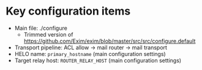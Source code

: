 # Key configuration items

- Main file: ./configure
  - Trimmed version of https://github.com/Exim/exim/blob/master/src/src/configure.default
- Transport pipeline: ACL allow -> mail router -> mail transport
- HELO name: `primary_hostname` (main configuration settings)
- Target relay host: `ROUTER_RELAY_HOST` (main configuration settings)
